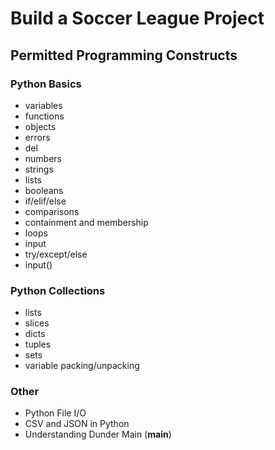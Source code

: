 Build a Soccer League Project
=============================

Permitted Programming Constructs
--------------------------------
### Python Basics ###
- variables
- functions
- objects
- errors
- del
- numbers
- strings
- lists
- booleans
- if/elif/else
- comparisons
- containment and membership
- loops
- input
- try/except/else
- input()

### Python Collections ###
- lists
- slices
- dicts
- tuples
- sets
- variable packing/unpacking

### Other ###
- Python File I/O
- CSV and JSON in Python
- Understanding Dunder Main (__main__)


